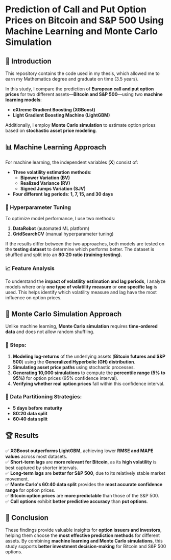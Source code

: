 # Prediction of Call and Put Option Prices on Bitcoin and S&P 500 Using Machine Learning and Monte Carlo Simulation  

## 📌 Introduction  
This repository contains the code used in my thesis, which allowed me to earn my Mathematics degree and graduate on time (3.5 years).  

In this study, I compare the prediction of **European call and put option prices** for two different assets—**Bitcoin and S&P 500**—using two **machine learning models**:  
- **eXtreme Gradient Boosting (XGBoost)**  
- **Light Gradient Boosting Machine (LightGBM)**  

Additionally, I employ **Monte Carlo simulation** to estimate option prices based on **stochastic asset price modeling**.  

## 📊 Machine Learning Approach  
For machine learning, the independent variables (**X**) consist of:  
- **Three volatility estimation methods**:  
  - **Bipower Variation (BV)**  
  - **Realized Variance (RV)**  
  - **Signed Jumps Variation (SJV)**  
- **Four different lag periods**: **1, 7, 15, and 30 days**  

### 🔧 Hyperparameter Tuning  
To optimize model performance, I use two methods:  
1. **DataRobot** (automated ML platform)  
2. **GridSearchCV** (manual hyperparameter tuning)  

If the results differ between the two approaches, both models are tested on the **testing dataset** to determine which performs better. The dataset is shuffled and split into an **80:20 ratio (training:testing)**.  

### 📈 Feature Analysis  
To understand the **impact of volatility estimation and lag periods**, I analyze models where only **one type of volatility measure** or **one specific lag** is used. This helps identify which volatility measure and lag have the most influence on option prices.  

## 🎲 Monte Carlo Simulation Approach  
Unlike machine learning, **Monte Carlo simulation** requires **time-ordered data** and does not allow random shuffling.  

### 🔢 Steps:  
1. **Modeling log-returns** of the underlying assets (**Bitcoin futures and S&P 500**) using the **Generalized Hyperbolic (GH) distribution**.  
2. **Simulating asset price paths** using stochastic processes.  
3. **Generating 10,000 simulations** to compute the **percentile range (5% to 95%)** for option prices (95% confidence interval).  
4. **Verifying whether real option prices** fall within this confidence interval.  

### 📌 Data Partitioning Strategies:  
- **5 days before maturity**  
- **80:20 data split**  
- **60:40 data split**  

## 🏆 Results  
✅ **XGBoost outperforms LightGBM**, achieving lower **RMSE and MAPE values** across most datasets.  
✅ **Short-term lags** are **more relevant for Bitcoin**, as its **high volatility** is best captured by shorter intervals.  
✅ **Long-term lags** are **better for S&P 500**, due to its relatively stable market movement.  
✅ **Monte Carlo's 60:40 data split** provides the **most accurate confidence range** for option prices.  
✅ **Bitcoin option prices** are **more predictable** than those of the S&P 500.  
✅ **Call options** exhibit **better predictive accuracy** than **put options**.  

## 🚀 Conclusion  
These findings provide valuable insights for **option issuers and investors**, helping them choose the **most effective prediction methods** for different assets. By combining **machine learning and Monte Carlo simulations**, this study supports **better investment decision-making** for Bitcoin and S&P 500 options.  

